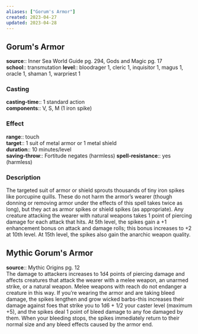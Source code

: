 ```yaml
---
aliases: ["Gorum's Armor"]
created: 2023-04-27
updated: 2023-04-28
---
```


## Gorum's Armor

**source**:: Inner Sea World Guide pg. 294, Gods and Magic pg. 17  
**school**:: transmutation
**level**:: bloodrager 1, cleric 1, inquisitor 1, magus 1, oracle 1, shaman 1, warpriest 1

### Casting

**casting-time**:: 1 standard action  
**components**:: V, S, M (1 iron spike)

### Effect

**range**:: touch  
**target**:: 1 suit of metal armor or 1 metal shield  
**duration**:: 10 minutes/level  
**saving-throw**:: Fortitude negates (harmless)
**spell-resistance**:: yes (harmless)

### Description

The targeted suit of armor or shield sprouts thousands of tiny iron spikes like porcupine quills. These do not harm the armor’s wearer (though donning or removing armor under the effects of this spell takes twice as long), but they act as armor spikes or shield spikes (as appropriate). Any creature attacking the wearer with natural weapons takes 1 point of piercing damage for each attack that hits. At 5th level, the spikes gain a +1 enhancement bonus on attack and damage rolls; this bonus increases to +2 at 10th level. At 15th level, the spikes also gain the anarchic weapon quality.

## Mythic Gorum's Armor

**source**:: Mythic Origins pg. 12  
The damage to attackers increases to 1d4 points of piercing damage and affects creatures that attack the wearer with a melee weapon, an unarmed strike, or a natural weapon. Melee weapons with reach do not endanger a creature in this way. If you’re wearing the armor and are taking bleed damage, the spikes lengthen and grow wicked barbs-this increases their damage against foes that strike you to 1d6 + 1/2 your caster level (maximum +5), and the spikes deal 1 point of bleed damage to any foe damaged by them. When your bleeding stops, the spikes immediately return to their normal size and any bleed effects caused by the armor end.
